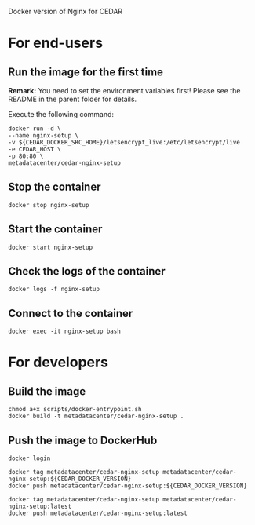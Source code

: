 Docker version of Nginx for CEDAR 

# For end-users

## Run the image for the first time

**Remark:** You need to set the environment variables first! Please see the README in the parent folder for details.

Execute the following command:

````
docker run -d \
--name nginx-setup \
-v ${CEDAR_DOCKER_SRC_HOME}/letsencrypt_live:/etc/letsencrypt/live
-e CEDAR_HOST \
-p 80:80 \
metadatacenter/cedar-nginx-setup
````

## Stop the container

    docker stop nginx-setup

## Start the container

    docker start nginx-setup

## Check the logs of the container

    docker logs -f nginx-setup

## Connect to the container

    docker exec -it nginx-setup bash

# For developers

## Build the image

````
chmod a+x scripts/docker-entrypoint.sh
docker build -t metadatacenter/cedar-nginx-setup .
````

## Push the image to DockerHub

````
docker login

docker tag metadatacenter/cedar-nginx-setup metadatacenter/cedar-nginx-setup:${CEDAR_DOCKER_VERSION}
docker push metadatacenter/cedar-nginx-setup:${CEDAR_DOCKER_VERSION}

docker tag metadatacenter/cedar-nginx-setup metadatacenter/cedar-nginx-setup:latest
docker push metadatacenter/cedar-nginx-setup:latest
````